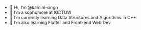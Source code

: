 - 👋 Hi, I’m @kamini-singh
- 👀 I’m a sophomore at IGDTUW
- 🌱 I’m currently learning Data Structures and Algorithms in C++
- 💞️ I’m also learning Flutter and Front-end Web Dev


<!---
kamini-singh/kamini-singh is a ✨ special ✨ repository because its `README.md` (this file) appears on your GitHub profile.
You can click the Preview link to take a look at your changes.
--->

